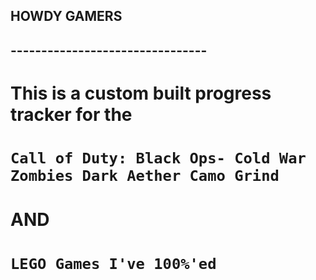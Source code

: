## HOWDY GAMERS

## --------------------------------

# This is a custom built progress tracker for the
# `Call of Duty: Black Ops- Cold War Zombies Dark Aether Camo Grind`

# AND

# `LEGO Games I've 100%'ed`
